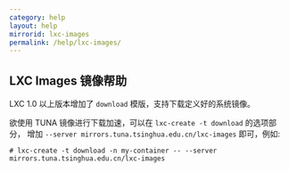 ```yaml
---
category: help
layout: help
mirrorid: lxc-images
permalink: /help/lxc-images/
---
```


## LXC Images 镜像帮助

LXC 1.0 以上版本增加了 `download` 模版，支持下载定义好的系统镜像。

欲使用 TUNA 镜像进行下载加速，可以在 `lxc-create -t download` 的选项部分，
增加 `--server mirrors.tuna.tsinghua.edu.cn/lxc-images` 即可，例如:

```
# lxc-create -t download -n my-container -- --server mirrors.tuna.tsinghua.edu.cn/lxc-images
```
